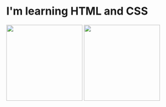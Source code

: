 <h1> I'm learning HTML and CSS </h1>

<img height=200 width=200  src="https://github.com/user-attachments/assets/5ee8044c-e9d2-4ddc-a587-4cc028d82c25">
<img height=200 width=200 src="https://carlos.sanchezdonate.com/wp-content/uploads/cover-css.jpg">
